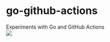 # go-github-actions
Experiments with Go and GitHub Actions  
![](https://github.com/ezhdanovskiy/go-github-actions/workflows/.github/workflows/go.yml/badge.svg)
